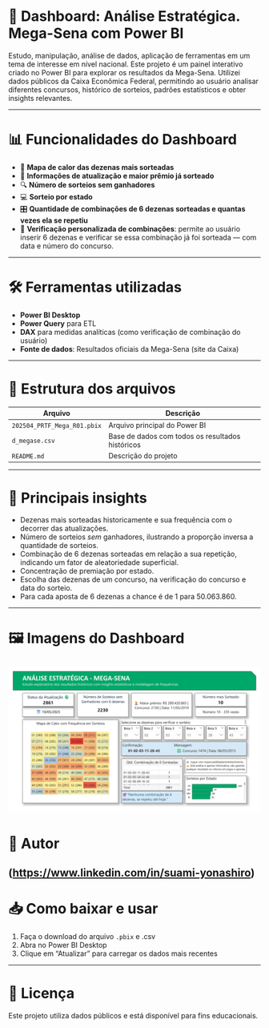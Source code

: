 # 🎯 Dashboard: Análise Estratégica. Mega-Sena com Power BI

Estudo, manipulação, análise de dados, aplicação de ferramentas em um tema de interesse em nível nacional.
Este projeto é um painel interativo criado no Power BI para explorar os resultados da Mega-Sena.
Utilizei dados públicos da Caixa Econômica Federal, permitindo ao usuário analisar diferentes concursos, histórico de sorteios, padrões estatísticos e obter insights relevantes.

---

# 📊 Funcionalidades do Dashboard

- 🔢 **Mapa de calor das dezenas mais sorteadas**
- 📅 **Informações de atualização e maior prêmio já sorteado**
- 🔍 **Número de sorteios sem ganhadores**
- 💻 **Sorteio por estado**
- 🎛️ **Quantidade de combinações de 6 dezenas sorteadas e quantas vezes ela se repetiu**
- 🎯 **Verificação personalizada de combinações**: permite ao usuário inserir 6 dezenas e verificar se essa combinação já foi sorteada — com data e número do concurso.
---

# 🛠️ Ferramentas utilizadas

- **Power BI Desktop**
- **Power Query** para ETL
- **DAX** para medidas analíticas (como verificação de combinação do usuário)
- **Fonte de dados**: Resultados oficiais da Mega-Sena (site da Caixa)
---

# 📁 Estrutura dos arquivos

| Arquivo | Descrição |
|---------|-----------|
| `202504_PRTF_Mega_R01.pbix` | Arquivo principal do Power BI |
| `d_megase.csv` | Base de dados com todos os resultados históricos |
| `README.md` | Descrição do projeto |
---

# 🧠 Principais insights

- Dezenas mais sorteadas historicamente e sua frequência com o decorrer das atualizações. 
- Número de sorteios *sem* ganhadores, ilustrando a proporção inversa a quantidade de sorteios.
- Combinação de 6 dezenas sorteadas em relação a sua repetição, indicando um fator de aleatoriedade superficial.
- Concentração de premiação por estado.
- Escolha das dezenas de um concurso, na verificação do concurso e data do sorteio.
- Para cada aposta de 6 dezenas a chance é de 1 para 50.063.860.
---

# 🖼️ Imagens do Dashboard

![Dashboard](dashboard-megasena.jpg)
---

# 📌 Autor

(https://www.linkedin.com/in/suami-yonashiro)
---

# 📥 Como baixar e usar

1. Faça o download do arquivo `.pbix` e .csv
2. Abra no Power BI Desktop
3. Clique em “Atualizar” para carregar os dados mais recentes
---

# 📜 Licença

Este projeto utiliza dados públicos e está disponível para fins educacionais.
